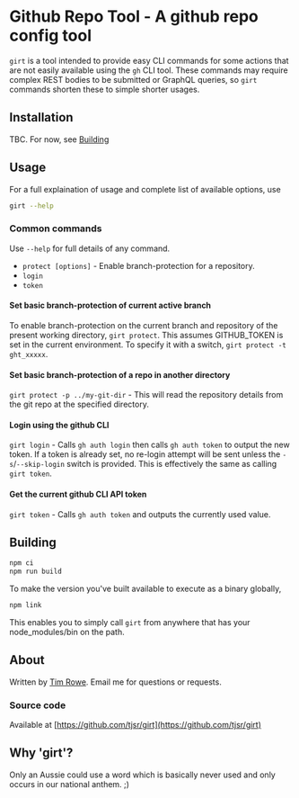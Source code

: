 # Github Repo Tool - A github repo config tool

`girt` is a tool intended to provide easy CLI commands for some actions that are not easily available using
the `gh` CLI tool.  These commands may require complex REST bodies to be submitted or GraphQL queries,
so `girt` commands shorten these to simple shorter usages.

## Installation

TBC.  For now, see [Building](#building)

## Usage

For a full explaination of usage and complete list of available options, use

```sh
girt --help
```

### Common commands

Use `--help` for full details of any command.

- `protect [options]` - Enable branch-protection for a repository.
- `login`
- `token`

#### Set basic branch-protection of current active branch

To enable branch-protection on the current branch and repository of the present working directory,
`girt protect`.  This assumes GITHUB_TOKEN is set in the current environment.  To specify it with
a switch, `girt protect -t ght_xxxxx`.

#### Set basic branch-protection of a repo in another directory

`girt protect -p ../my-git-dir` - This will read the repository details from the git repo at the
specified directory.

#### Login using the github CLI

`girt login` - Calls `gh auth login` then calls `gh auth token` to output the new token.  If a token is already set, no re-login attempt will be sent
unless the `-s`/`--skip-login` switch is provided.  This is effectively the
same as calling `girt token`.

#### Get the current github CLI API token

`girt token` - Calls `gh auth token` and outputs the currently used value.

## Building

```sh
npm ci
npm run build
```

To make the version you've built available to execute as a binary globally,

```sh
npm link
```

This enables you to simply call `girt` from anywhere that has your node_modules/bin on the path.

## About

Written by [Tim Rowe](mailto:tim@tjsr.id.au). Email me for questions or requests.

### Source code

Available at [https://github.com/tjsr/girt](https://github.com/tjsr/girt)

## Why 'girt'?

Only an Aussie could use a word which is basically never used and only occurs in our national anthem. ;)
